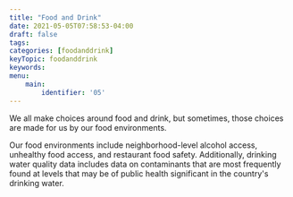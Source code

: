```yaml
---
title: "Food and Drink"
date: 2021-05-05T07:58:53-04:00
draft: false
tags: 
categories: [foodanddrink]
keyTopic: foodanddrink
keywords: 
menu:
    main:
        identifier: '05'
---
```


We all make choices around food and drink, but sometimes, those choices are made for us by our food environments.

Our food environments include neighborhood-level alcohol access, unhealthy food access, and restaurant food safety. Additionally, drinking water quality data includes data on contaminants that are most frequently found at levels that may be of public health significant in the country's drinking water.

 